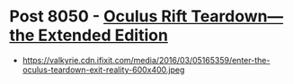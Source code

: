 # Post 8050 - [Oculus Rift Teardown—the Extended Edition](https://www.ifixit.com/News/8050/oculus-rift-teardown-the-extended-edition)

- https://valkyrie.cdn.ifixit.com/media/2016/03/05165359/enter-the-oculus-teardown-exit-reality-600x400.jpeg
